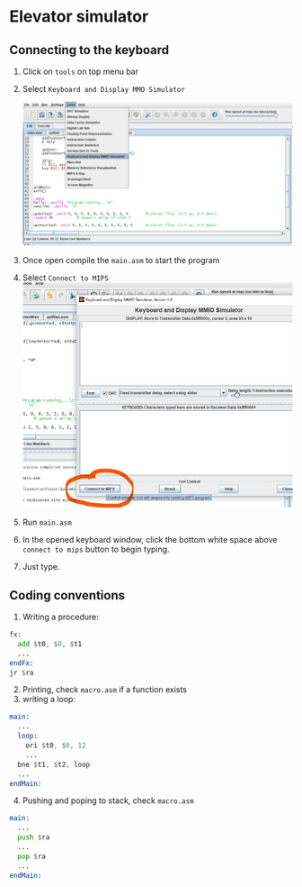 # Elevator simulator

## Connecting to the keyboard

1. Click on `tools` on top menu bar
2. Select `Keyboard and Display MMO Simulator`

   <img src="./assets/tools.jpg" alt="tools" />

3. Once open compile the `main.asm` to start the program
4. Select `Connect to MIPS`
   <img src="./assets/connect.jpg" alt="connect" />

5. Run `main.asm`
6. In the opened keyboard window, click the bottom white space above `connect to mips` button to begin typing.
7. Just type.

## Coding conventions

1. Writing a procedure:

```asm
fx:
  add $t0, $0, $t1
  ...
endFx:
jr $ra
```

2. Printing, check `macro.asm` if a function exists
3. writing a loop:

```asm
main:
  ...
  loop:
    ori $t0, $0, 12
    ...
  bne $t1, $t2, loop
  ...
endMain:
```

4. Pushing and poping to stack, check `macro.asm`

```asm
main:
  ...
  push $ra
  ...
  pop $ra
  ...
endMain:
```
